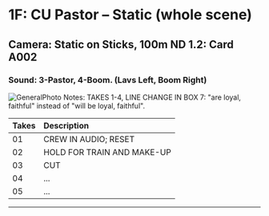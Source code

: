 # 1F: CU Pastor – Static (whole scene)

## Camera: Static on Sticks, 100m ND 1.2: Card A002

### Sound: 3-Pastor, 4-Boom. (Lavs Left, Boom Right)

![GeneralPhoto][]
Notes: TAKES 1-4, LINE CHANGE IN BOX 7: "are loyal, faithful" instead of "will be loyal, faithful".

| Takes | Description |
|:---|:----|
| 01 | CREW IN AUDIO; RESET |
| 02 | HOLD FOR TRAIN AND MAKE-UP |
| 03 | CUT |
| 04 | ... |
| 05 | ... |

----


[GeneralPhoto]:  /CelebrateForever/images/1F.JPG